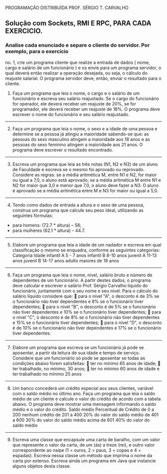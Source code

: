 PROGRAMAÇÃO DISTRIBUÍDA
PROF. SÉRGIO T. CARVALHO

## Solução com Sockets, RMI E RPC, PARA CADA EXERCICIO.

### Analise cada enunciado e separe o cliente do servidor. Por exemplo, para o exercício
no. 1, crie um programa cliente que realize a entrada de dados ( nome, cargo e salário
de um funcionário ) e os envie para um programa servidor, o qual deverá então realizar
a operação desejada, ou seja, o cálculo do reajuste salarial. O programa servidor deve,
então, enviar o resultado para o cliente. 

1. Faça um programa que leia o nome, o cargo e o salário de um funcionário e escreva
seu salário reajustado. Se o cargo do funcionário for operador, ele deverá receber
um reajuste de 20%, se for programador, ele deverá receber um reajuste de 18%. O
programa deve escrever o nome do funcionário e seu salário reajustado.
<hr/>

2. Faça um programa que leia o nome, o sexo e a idade de uma pessoa e determine se
a pessoa já atingiu a maioridade sabendo-se que: as pessoas do sexo masculino
atingem a maioridade aos 18 anos e as pessoas do sexo feminino atingem a
maioridade aos 21 anos. O programa deve escrever o resultado encontrado.
<hr/>

3. Escreva um programa que leia as três notas (N1, N2 e N3) de um aluno de
Faculdade e escreva se o mesmo foi aprovado ou reprovado. Considere as regras: se
a média aritmética M, entre N1 e N2, for maior ou igual a 7,0, o aluno está
aprovado; se a média aritmética M entre N1 e N2 for maior que 3,0 e menor que
7,0, o aluno deve fazer a N3. O aluno é aprovado se a média aritmética entre M e
N3 for maior ou igual a 5,0. 
<hr/>

4. Tendo como dados de entrada a altura e o sexo de uma pessoa, construa um
programa que calcule seu peso ideal, utilizando as seguintes fórmulas:
- para homens: (72.7 * altura) – 58;
- para mulheres (62.1 * altura) – 44.7. 
<hr/>

5. Elabore um programa que leia a idade de um nadador e escreva em qual classificação
o mesmo se enquadra, conforme as seguintes categorias:
Categoria Idade
infantil A 5 - 7 anos
infantil B 8-10 anos
juvenil A 11-13 anos
juvenil B 14-17 anos
adulto maiores de 18 anos
<hr/>

6. Faça um programa que leia o nome, nível, salário bruto e número de dependentes de
um funcionário. A partir destes dados, o programa deve calcular e escrever o salário
Prof. Sérgio Carvalho 
líquido do funcionário, juntamente com o seu nome e seu nível. Para o cálculo do
salário líquido considere que: 
 para o nível "A", o desconto é de 3% se o funcionário não tiver
dependentes e 8% se o funcionário tiver dependentes;
 para o nível "B", o desconto é de 5% se o funcionário não tiver
dependentes e 10% se o funcionário tiver dependentes;
 para o nível "C", o desconto é de 8% se o funcionário não tiver
dependentes e 15% se o funcionário tiver dependentes;
 para o nível "D", o desconto é de 10% se o funcionário não tiver
dependentes e 17% se o funcionário tiver dependentes.
<hr/>

7. Elabore um programa que escreva se um funcionário já pode se aposentar, a partir
da leitura de sua idade e tempo de serviço. Considere que um funcionário só pode se
aposentar se todas as condições abaixo forem satisfeitas:
 ter no mínimo 65 anos de idade;
 ter trabalhado, no mínimo, 30 anos;
 ter no mínimo 60 anos de idade e ter trabalhado no mínimo 25
anos
<hr/>

8. Um banco concederá um crédito especial aos seus clientes, variável com o saldo
médio no último ano. Faça um programa que leia o saldo médio de um cliente e
calcule o valor do crédito de acordo com a tabela abaixo. O programa deve mostrar
uma mensagem informando o saldo médio e o valor do crédito. 
Saldo médio Percentual de Crédito
de 0 a 200 nenhum crédito
de 201 a 400 20% do valor do saldo médio 
de 401 a 600 30% do valor do saldo médio 
acima de 601 40% do valor do saldo médio
<hr/>

9. Escreva uma classe que encapsule uma carta de baralho, com um valor que
represente o valor da carta, de um (ás) a treze (rei), e outro valor correspondente ao
naipe (1 = ouros, 2 = paus, 3 = copas e 4 = espadas). Escreva nessa classe um
método que imprima o nome da carta por extenso. Escreva ainda um programa em
Java que instancie alguns objetos desta classe.